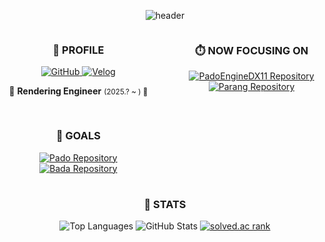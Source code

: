 
<div align="center">
  
![header](https://capsule-render.vercel.app/api?type=blur&height=300&color=gradient&text=Padocit&desc=Rendering,%20Game%20Engine)

<div style="display: flex; justify-content: space-between; flex-wrap: wrap;">

  <!-- 좌측 컬럼: Profile -->
  <div align="center" style="flex: 0 0 45%; max-width: 45%; margin-bottom: 1rem;">
    <h3>🐯 PROFILE </h3>
    <p>
      <a href="https://github.com/haileeLog" target="_blank">
        <img
          src="https://img.shields.io/badge/GitHub-000000?style=for-the-badge&logo=github&logoColor=FFFFFF"
          alt="GitHub"
        />
      </a>
      <a href="https://velog.io/@padocit/posts" target="_blank">
        <img
          src="https://img.shields.io/badge/Tech%20Blog-666666?style=for-the-badge&logo=velog&logoColor=FFFFFF"
          alt="Velog"
        />
      </a>
    </p>
    <p>💙 <strong>Rendering Engineer</strong> <small>(2025.? ~ ) 💙</small></p>
  </div>

  <!-- Now Focusing -->
  <div align="center" style="flex: 0 0 45%; max-width: 45%; margin-bottom: 1rem;">
    <h3>⏱️ NOW FOCUSING ON</h3>
    <a href="https://github.com/padocit/PadoEngineDX11" target="_blank">
      <img
        src="https://github-readme-stats.vercel.app/api/pin/?username=padocit&repo=PadoEngineDX11&theme=blue_navy"
        alt="PadoEngineDX11 Repository"
        style="max-width: 100%;"
      />
    <a href="https://github.com/padocit/parang" target="_blank">
      <img
        src="https://github-readme-stats.vercel.app/api/pin/?username=padocit&repo=parang&theme=blue_navy"
        alt="Parang Repository"
        style="max-width: 100%;"
      />
    </a>
  </div>
      
  <!-- 우측 컬럼: TOY PROJECT -->
  <div align="center" style="flex: 0 0 45%; max-width: 45%; margin-bottom: 1rem;">
    <h3>🎯 GOALS</h3>
    <a href="https://github.com/padocit/pado" target="_blank">
      <img
        src="https://github-readme-stats.vercel.app/api/pin/?username=padocit&repo=pado&theme=blue_navy"
        alt="Pado Repository"
        style="max-width: 100%;"
      />
    <a href="https://github.com/padocit/bada" target="_blank">
      <img
        src="https://github-readme-stats.vercel.app/api/pin/?username=padocit&repo=bada&theme=blue_navy"
        alt="Bada Repository"
        style="max-width: 100%;"
      />
    </a>
  </div>
</div>

<p align="center">
  <h3>🌟 STATS </h3>
  <img
    src="https://github-readme-stats.vercel.app/api/top-langs/?username=padocit&theme=blue_navy&exclude_repo=Computer-Science-Engineering&layout=compact&langs_count=10"
    alt="Top Languages"
  />
  <img
    src="https://github-readme-stats.vercel.app/api?username=padocit&show_icons=true&theme=blue_navy"
    alt="GitHub Stats"
  />
  <a href="https://solved.ac/profile/l1lpado" target="_blank">
  <img
    src="http://mazassumnida.wtf/api/v2/generate_badge?boj=l1lpado"
    alt="solved.ac rank"
  />
  </a>
</p>
